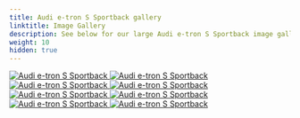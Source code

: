 ```yaml
---
title: Audi e-tron S Sportback gallery
linktitle: Image Gallery
description: See below for our large Audi e-tron S Sportback image gallery. Click pictures for high-resolution versions.
weight: 10
hidden: true
---
```

<!-- markdownlint-disable MD033 -->
<object type="image/svg+xml" data="../modelnavigation.svg"></object>
<div class="pswp-gallery pswp-gallery--single-column" id="my-gallery">
<a href="https://media.evkx.net/multimedia/models/audi/e-tron/e-tron_s_sportback/exterior_1.jpg"
data-pswp-src="https://media.evkx.net/multimedia/models/audi/e-tron/e-tron_s_sportback/exterior_1.jpg"
data-pswp-width="3000"
data-pswp-height="1999" 
target="_blank">
<img src="https://media.evkx.net/multimedia/models/audi/e-tron/e-tron_s_sportback/exterior_1_st.jpg" alt="Audi e-tron S Sportback" />
</a>
<a href="https://media.evkx.net/multimedia/models/audi/e-tron/e-tron_s_sportback/exterior_2.jpg"
data-pswp-src="https://media.evkx.net/multimedia/models/audi/e-tron/e-tron_s_sportback/exterior_2.jpg"
data-pswp-width="3000"
data-pswp-height="2249" 
target="_blank">
<img src="https://media.evkx.net/multimedia/models/audi/e-tron/e-tron_s_sportback/exterior_2_st.jpg" alt="Audi e-tron S Sportback" />
</a>
<a href="https://media.evkx.net/multimedia/models/audi/e-tron/e-tron_s_sportback/frontseats_1.jpg"
data-pswp-src="https://media.evkx.net/multimedia/models/audi/e-tron/e-tron_s_sportback/frontseats_1.jpg"
data-pswp-width="3000"
data-pswp-height="2249" 
target="_blank">
<img src="https://media.evkx.net/multimedia/models/audi/e-tron/e-tron_s_sportback/frontseats_1_st.jpg" alt="Audi e-tron S Sportback" />
</a>
<a href="https://media.evkx.net/multimedia/models/audi/e-tron/e-tron_s_sportback/main_1.jpg"
data-pswp-src="https://media.evkx.net/multimedia/models/audi/e-tron/e-tron_s_sportback/main_1.jpg"
data-pswp-width="3000"
data-pswp-height="2249" 
target="_blank">
<img src="https://media.evkx.net/multimedia/models/audi/e-tron/e-tron_s_sportback/main_1_st.jpg" alt="Audi e-tron S Sportback" />
</a>
<a href="https://media.evkx.net/multimedia/models/audi/e-tron/e-tron_s_sportback/screens_1.jpg"
data-pswp-src="https://media.evkx.net/multimedia/models/audi/e-tron/e-tron_s_sportback/screens_1.jpg"
data-pswp-width="3000"
data-pswp-height="2250" 
target="_blank">
<img src="https://media.evkx.net/multimedia/models/audi/e-tron/e-tron_s_sportback/screens_1_st.jpg" alt="Audi e-tron S Sportback" />
</a>
<a href="https://media.evkx.net/multimedia/models/audi/e-tron/e-tron_s_sportback/screens_2.jpg"
data-pswp-src="https://media.evkx.net/multimedia/models/audi/e-tron/e-tron_s_sportback/screens_2.jpg"
data-pswp-width="3000"
data-pswp-height="2249" 
target="_blank">
<img src="https://media.evkx.net/multimedia/models/audi/e-tron/e-tron_s_sportback/screens_2_st.jpg" alt="Audi e-tron S Sportback" />
</a>
<a href="https://media.evkx.net/multimedia/models/audi/e-tron/e-tron_s_sportback/trunk_1.jpg"
data-pswp-src="https://media.evkx.net/multimedia/models/audi/e-tron/e-tron_s_sportback/trunk_1.jpg"
data-pswp-width="3000"
data-pswp-height="2249" 
target="_blank">
<img src="https://media.evkx.net/multimedia/models/audi/e-tron/e-tron_s_sportback/trunk_1_st.jpg" alt="Audi e-tron S Sportback" />
</a>
<a href="https://media.evkx.net/multimedia/models/audi/e-tron/e-tron_s_sportback/wheel_1.jpg"
data-pswp-src="https://media.evkx.net/multimedia/models/audi/e-tron/e-tron_s_sportback/wheel_1.jpg"
data-pswp-width="3000"
data-pswp-height="2249" 
target="_blank">
<img src="https://media.evkx.net/multimedia/models/audi/e-tron/e-tron_s_sportback/wheel_1_st.jpg" alt="Audi e-tron S Sportback" />
</a>
</div>
<script type="module">
  import PhotoSwipeLightbox from '/js/photoswipe-lightbox.esm.js';
    const lightbox = new PhotoSwipeLightbox({
       gallery: '#my-gallery',
        children: 'a',
        pswpModule: () => import('/js/photoswipe.esm.js')
    });
lightbox.init();
</script>
